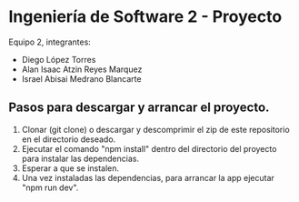 # Ingeniería de Software 2 - Proyecto

Equipo 2, integrantes:
- Diego López Torres
- Alan Isaac Atzin Reyes Marquez
- Israel Abisai Medrano Blancarte

## Pasos para descargar y arrancar el proyecto.

1. Clonar (git clone) o descargar y descomprimir el zip de este repositorio en el directorio deseado.
2. Ejecutar el comando "npm install" dentro del directorio del proyecto para instalar las dependencias.
3. Esperar a que se instalen.
4. Una vez instaladas las dependencias, para arrancar la app ejecutar "npm run dev".
